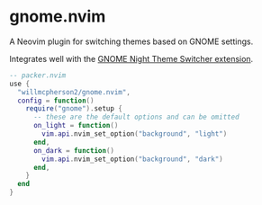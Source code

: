 # gnome.nvim

A Neovim plugin for switching themes based on GNOME settings.

Integrates well with the [GNOME Night Theme Switcher
extension](https://extensions.gnome.org/extension/2236/night-theme-switcher/).

```lua
-- packer.nvim
use {
  "willmcpherson2/gnome.nvim",
  config = function()
    require("gnome").setup {
      -- these are the default options and can be omitted
      on_light = function()
        vim.api.nvim_set_option("background", "light")
      end,
      on_dark = function()
        vim.api.nvim_set_option("background", "dark")
      end,
    }
  end
}
```
